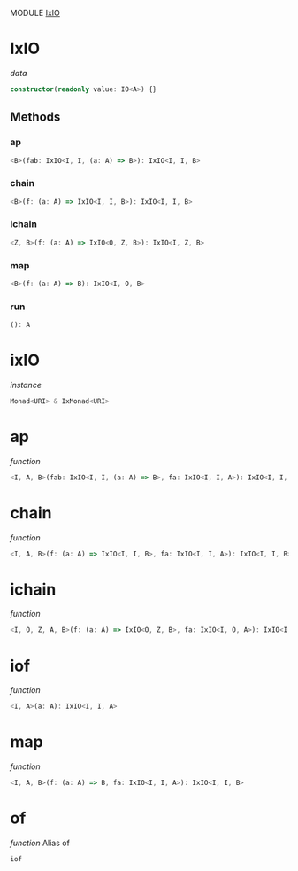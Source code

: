 MODULE [IxIO](https://github.com/gcanti/fp-ts/blob/master/src/IxIO.ts)

# IxIO

_data_

```ts
constructor(readonly value: IO<A>) {}
```

## Methods

### ap

```ts
<B>(fab: IxIO<I, I, (a: A) => B>): IxIO<I, I, B>
```

### chain

```ts
<B>(f: (a: A) => IxIO<I, I, B>): IxIO<I, I, B>
```

### ichain

```ts
<Z, B>(f: (a: A) => IxIO<O, Z, B>): IxIO<I, Z, B>
```

### map

```ts
<B>(f: (a: A) => B): IxIO<I, O, B>
```

### run

```ts
(): A
```

# ixIO

_instance_

```ts
Monad<URI> & IxMonad<URI>
```

# ap

_function_

```ts
<I, A, B>(fab: IxIO<I, I, (a: A) => B>, fa: IxIO<I, I, A>): IxIO<I, I, B>
```

# chain

_function_

```ts
<I, A, B>(f: (a: A) => IxIO<I, I, B>, fa: IxIO<I, I, A>): IxIO<I, I, B>
```

# ichain

_function_

```ts
<I, O, Z, A, B>(f: (a: A) => IxIO<O, Z, B>, fa: IxIO<I, O, A>): IxIO<I, Z, B>
```

# iof

_function_

```ts
<I, A>(a: A): IxIO<I, I, A>
```

# map

_function_

```ts
<I, A, B>(f: (a: A) => B, fa: IxIO<I, I, A>): IxIO<I, I, B>
```

# of

_function_ Alias of

```ts
iof
```
